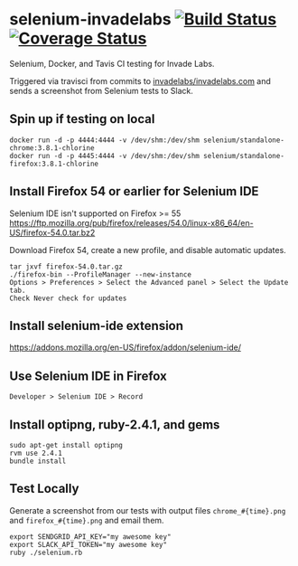 selenium-invadelabs [![Build Status](https://travis-ci.org/invadelabs/selenium-invadelabs.svg?branch=master)](https://travis-ci.org/invadelabs/selenium-invadelabs) [![Coverage Status](https://coveralls.io/repos/github/invadelabs/selenium-invadelabs/badge.svg)](https://coveralls.io/github/invadelabs/selenium-invadelabs)
===================
Selenium, Docker, and Tavis CI testing for Invade Labs.

Triggered via travisci from commits to [invadelabs/invadelabs.com](https://github.com/invadelabs/invadelabs.com) and sends a screenshot from Selenium tests to Slack.

## Spin up if testing on local
```
docker run -d -p 4444:4444 -v /dev/shm:/dev/shm selenium/standalone-chrome:3.8.1-chlorine
docker run -d -p 4445:4444 -v /dev/shm:/dev/shm selenium/standalone-firefox:3.8.1-chlorine
```

## Install Firefox 54 or earlier for Selenium IDE
Selenium IDE isn't supported on Firefox >= 55
https://ftp.mozilla.org/pub/firefox/releases/54.0/linux-x86_64/en-US/firefox-54.0.tar.bz2

Download Firefox 54, create a new profile, and disable automatic updates.
```
tar jxvf firefox-54.0.tar.gz
./firefox-bin --ProfileManager --new-instance
Options > Preferences > Select the Advanced panel > Select the Update tab.
Check Never check for updates
```

## Install selenium-ide extension
https://addons.mozilla.org/en-US/firefox/addon/selenium-ide/

## Use Selenium IDE in Firefox
`Developer > Selenium IDE > Record`

## Install optipng, ruby-2.4.1, and gems
```
sudo apt-get install optipng
rvm use 2.4.1
bundle install
```

## Test Locally
Generate a screenshot from our tests with output files `chrome_#{time}.png` and `firefox_#{time}.png` and email them.
```
export SENDGRID_API_KEY="my awesome key"
export SLACK_API_TOKEN="my awesome key"
ruby ./selenium.rb
```
